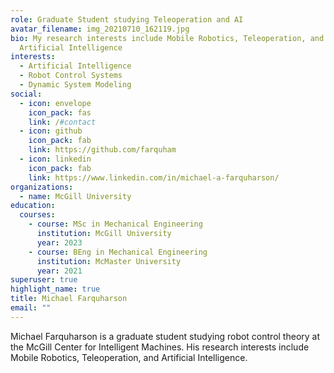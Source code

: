 ```yaml
---
role: Graduate Student studying Teleoperation and AI
avatar_filename: img_20210710_162119.jpg
bio: My research interests include Mobile Robotics, Teleoperation, and
  Artificial Intelligence
interests:
  - Artificial Intelligence
  - Robot Control Systems
  - Dynamic System Modeling
social:
  - icon: envelope
    icon_pack: fas
    link: /#contact
  - icon: github
    icon_pack: fab
    link: https://github.com/farquham
  - icon: linkedin
    icon_pack: fab
    link: https://www.linkedin.com/in/michael-a-farquharson/
organizations:
  - name: McGill University
education:
  courses:
    - course: MSc in Mechanical Engineering
      institution: McGill University
      year: 2023
    - course: BEng in Mechanical Engineering
      institution: McMaster University
      year: 2021
superuser: true
highlight_name: true
title: Michael Farquharson
email: ""
---
```

Michael Farquharson is a graduate student studying robot control theory at the McGill Center for Intelligent Machines. His research interests include Mobile Robotics, Teleoperation, and Artificial Intelligence. 
